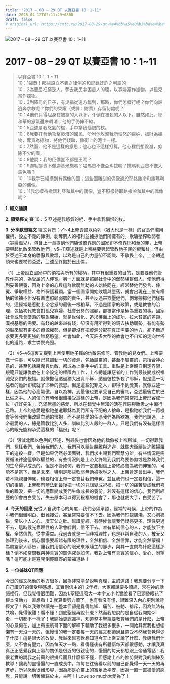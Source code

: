 ```yaml
---
title: "2017 – 08 – 29 QT 以賽亞書 10：1~11"
date: 2025-04-12T02:11:29+0800
draft: false
# original_url: https://cmtc.tw/2017-08-29-qt-%e4%bb%a5%e8%b3%bd%e4%ba%9e%e6%9b%b8-10%ef%bc%9a111
---
```


![2017 – 08 – 29 QT 以賽亞書 10：1\~11](/images/qt.jpg   "2017 – 08 – 29 QT 以賽亞書 10：1\~11")

# 2017 – 08 – 29 QT 以賽亞書 10：1\~11

> 以賽亞書 10： 1 ~ 11  
> 10：1禍哉！那些設立不義之律例的和記錄奸詐之判語的，  
> 10：2為要屈枉窮乏人，奪去我民中困苦人的理，以寡婦當作擄物，以孤兒當作掠物。  
> 10：3到降罰的日子，有災禍從遠方臨到，那時，你們怎樣行呢？你們向誰逃奔求救呢？你們的榮耀（或譯：財寶）存留何處呢？  
> 10：4他們只得屈身在被擄的人以下，仆倒在被殺的人以下。雖然如此，耶和華的怒氣還未轉消；他的手仍伸不縮。  
> 10：5亞述是我怒氣的棍，手中拿我惱恨的杖。  
> 10：6我要打發他攻擊褻瀆的國民，吩咐他攻擊我所惱怒的百姓，搶財為擄物，奪貨為掠物，將他們踐踏，像街上的泥土一樣。  
> 10：7然而，他不是這樣的意思；他心也不這樣打算。他心裡倒想毀滅，剪除不少的國。  
> 10：8他說：我的臣僕豈不都是王嗎？  
> 10：9迦勒挪豈不像迦基米施嗎？哈馬豈不像亞珥拔嗎？撒瑪利亞豈不像大馬色嗎？  
> 10：10我手已經搆到有偶像的國；這些國雕刻的偶像過於耶路撒冷和撒瑪利亞的偶像。  
> 10：11我怎樣待撒瑪利亞和其中的偶像，豈不照樣待耶路撒冷和其中的偶像嗎？

**1. 經文誦讀**

**2. 領受經文**
賽 10：5 亞述是我怒氣的棍，手中拿我惱恨的杖。

**3. 分享默想經文**
經文背景：v1\~4上帝責備以色列（猶大也是一樣）的官長們濫用權柄，設立不義的律例，剝奪窮人的權利並擄掠他們所擁有的。欺騙壓榨軟弱者（寡婦孤兒），包含上一章提到他們驕傲倚靠別的國家卻不倚靠耶和華的罪，上帝要興起仇敵來管教他們。v5\~11亞述就是上帝將要興起管教祂子民的棍和杖。但由於亞述王本身的驕傲與敗壞，以為是自己的力量卻不認識、不敬畏上帝，上帝轉過頭來也要杖罰亞述，亞述至終毀於巴比倫。

（1）上帝設立國家中的領袖與所有的權柄，其中有很重要的目的，是要要他們管教作惡的，為受屈的人伸冤。另一方面就是照顧社會中的弱勢族群個人，使他們得到妥善餵養，因為上帝的心與這群軟弱無助的人始終同在，經常替他們發言、伸冤、爭取權益、格外保護看顧。當一個國家開始敗壞與墮落，就會出現在上位有權柄的領袖不但沒有善盡照顧弱勢的責任，甚至反過來欺壓他們，剝奪擄掠他們僅有的，這經常是惹動上帝忿怒的最後一根稻草。不過是國家的政策，或是教會的治理，包括初代教會對孤兒寡婦、社會弱勢的照顧，都被當作是極為重要的事。國家社會或教會墮落的現象開始，就是世俗化、追求檯面上的成功、拉大貧富的差距、漠視基層的需要。有錢的越來越有錢，卻沒有用所得到的錢去扶助弱勢。有能有勢的越來越有更多的資源權勢，但是卻沒有把資源分配在真正需要的地方，卻不斷追求要更多要更強的無窮慾望。社會如此，今天許多大型的教會也不自知的走向世俗化的道路，求主憐憫光照。

（2）v5~v6這裏又提到上帝使用祂子民的仇敵來修剪、管教祂的兒女們。上帝要做一件事，可以隨己意調動一切的資源，包括屬靈的，甚至不屬靈的，包括合神心意的，甚至包括魔鬼與仇敵，都成為上帝手中的工具。重點是上帝親自劃定界限，規範只能讓仇敵在上帝設定的權限內工作，上帝總能讓惡者的工作到最後變成祝福祂兒女們的祝福。就像撒但透過猶大出賣耶穌，透過彼拉多殺了耶穌，但是這一切惡者的詭計卻成就了耶穌的救恩。但是這些犯罪之人，卻得不到獎賞，就像亞述一樣，因為他的心高氣傲，自以為神，到最後也要承受自己的審判，亞述最後亡於巴比倫之手。人的信心有時候很難接受這樣的上帝，是因為我們常常把上帝形容成一位「好好先生」，充滿無盡的慈愛，所以在錯覺中無知的活在罪惡與驕傲之中偏行己路。上帝的慈愛是指祂差遣耶穌為我們所有不配的人捨命，是指祂給我們一再機會等候我們悔改歸向祂的懷抱，而不是慈愛的任憑我們為所欲為。我們也說過，上帝最愛的人，總是管教比別人多、訓練比別人嚴的一群人，只是我們有沒有這樣信心的眼光能夠承受這樣的「福份」呢？

（3）毀滅北國以色列的亞述，到最後也會因為他的驕傲被上帝所滅。一切得罪我們、冤枉我們、苦待我們的人，我們可以禱告脫離與逃避，就像大衛禱告逃離掃羅王的追殺一樣。但是如果仍然必須面對，我們求主賜我們智慧分辨，有些情況是需要循法律途徑爭取權益的，有些情況則是上帝允許臨到我們為要修剪或是熬煉我們的生命得以成長的。但是不管如何，我們一定要相信上帝終必會為我們伸冤的，可能不是當下，而是未來，特別是那些軟弱無助被欺壓之人，上帝肯定會出手，我們若不能親自伸冤，也要相信上帝一定會替我們伸冤。並且我們也一定要相信，這一切的事情，上帝都有辦法到最後把一切的咒詛變成祝福，把一切的痛苦變成我們喜樂的眼淚，把一切的磨難變成我們生命成長的養份。若沒有這樣的信心，我們所經歷的卻會白白受苦，失去原本可以得到祝福的機會了，那也就虧大了，白受苦了。

**4. 今天的回應**
光從人自我中心的角度，我們必須承認，經常的時候，上帝的作為叫我們很難明白、很難接受，甚至常常要信不下去。因為我們短視膚淺，又心胸狹獈，常以小人之心，度天父之肚。越讀聖經，有時候會讓我們疑惑更多，理性更過不去，這時候光靠理性的人常會絆倒，信不下去。唯有單純信心的人，才能放下主權、全然信靠，從中得益。我過去就是一個非常理性，也是非常自我的人，被天父修理到後來，信心慢慢要超越有限的理性，全然相信、全然信靠，才能全然蒙福！為屬靈家人禱告，讓我們用信心的眼光來跟隨主的腳步，與其一直問為什麼這樣那樣？倒不如常問我與神真實的關係究竟如何，我對上帝有真實的信心、愛心、盼望嗎？這可能才是避開倒斃曠野的蒙福道路！

**5. 一位姊妹QT回應**
  
今日的經文感動的地方很多，因為非常清楚說明真理，主的道路！我想要分享一下自己讀QT的領受與感想，其實剛信主的1-2年裡，大家都說要多讀經，常在神的話語裡行，但我覺得很困難，因為1.聖經這麼大一本字又小老實說看了已頭昏眼花了根本沒動力一直想看！2.就算很努力讀了，也有看沒有懂，很難深入內心更別說背經文了！所以我雖然讀完一整本但卻是覺得無知、痛苦、被動、排斥，因為無法有共鳴，覺得很難！看不懂！到底聖經再說什麼？然而我想說的是自從我開始QT後，一切都不一樣了！我開始更認識神，知道整本聖經要教育我們的是什麼，上帝的心意何在，加上有振航哥下面的解釋下輔助了我很多很多，一開始其實我也想偷懶有一天沒一天的，但慢慢的我一定要每一天的經文都讀過且領受不然我會覺得少了什麼！這是很大的改變，我越來越喜歡想知道今天上帝又說了什麼，教導我們什麼，又不會有壓力，因為每天才一點，看得懂後有所體悟每天都很感動，才讓我真真正正感覺我與上帝的關係是很近的很親密的，慢慢的每天都想跟上帝通電話！我很老實的說我之前真的很排斥而且什麼都不懂，但感謝上帝的修剪與對我的訓練及教導！讓我的靈慢慢的一直成長中，每每在往後看以前的自己都覺得一天一天的再進步，所以感動很難形容，因為那是心靈上的富足及平安，因為一直一直被愛的感覺，只能說一切榮耀歸於主，主阿！I Love so much太愛祢了！

